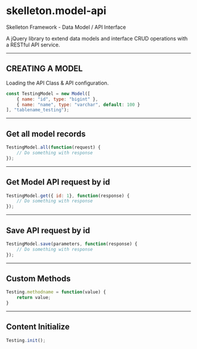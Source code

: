 # skelleton.model-api
Skelleton Framework - Data Model / API Interface


A jQuery library to extend data models and interface CRUD operations with a RESTful API service.

----------------------------------------------------
CREATING A MODEL
----------------------------------------------------
Loading the API Class & API configuration.   

```javascript
const TestingModel = new Model([
    { name: "id", type: "bigint" },
    { name: "name", type: "varchar", default: 100 }
], "tablename_testing");


```
----------------------------------------------------
Get all model records
----------------------------------------------------
```javascript
TestingModel.all(function(request) {
    // Do something with response
});
```

----------------------------------------------------
Get Model API request by id
----------------------------------------------------
```javascript
TestingModel.get({ id: 1}, function(response) {
    // Do something with response
});
```


----------------------------------------------------
Save API request by id
----------------------------------------------------
```javascript
TestingModel.save(parameters, function(response) {
    // Do something with response
});

```
----------------------------------------------------
Custom Methods
----------------------------------------------------
```javascript
Testing.methodname = function(value) {
    return value;
}
```

----------------------------------------------------
Content Initialize
----------------------------------------------------
```javascript
Testing.init();
```


